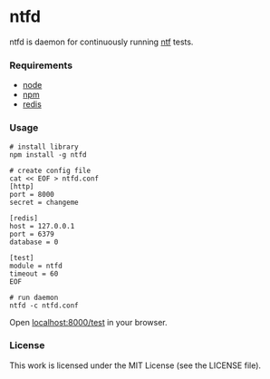 ntfd
====

ntfd is daemon for continuously running [ntf](https://github.com/silas/ntf)
tests.

### Requirements

  * [node](http://nodejs.org/)
  * [npm](http://npmjs.org/)
  * [redis](http://redis.io/)

### Usage

    # install library
    npm install -g ntfd

    # create config file
    cat << EOF > ntfd.conf
    [http]
    port = 8000
    secret = changeme

    [redis]
    host = 127.0.0.1
    port = 6379
    database = 0

    [test]
    module = ntfd
    timeout = 60
    EOF

    # run daemon
    ntfd -c ntfd.conf

Open [localhost:8000/test](http://localhost:8000/test) in your browser.

### License

This work is licensed under the MIT License (see the LICENSE file).
